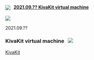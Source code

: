  
#### <img src="https://state-of-the-art.org/graphics/kivakit/kivakit-32.png" srcset="https://state-of-the-art.org/graphics/kivakit/kivakit-32-2x.png 2x" style="vertical-align:middle"/> &nbsp; [2021.09.?? KivaKit virtual machine](#progress)  

<img src="https://telenav.github.io/telenav-assets/images/separators/horizontal-line-512.png" srcset="https://telenav.github.io/telenav-assets/images/separators/horizontal-line-512-2x.png 2x" />
<a name = "progress"></a>

2021.09.??

### KivaKit virtual machine &nbsp; <img src="https://state-of-the-art.org/graphics/progress/progress-32.png" srcset="https://state-of-the-art.org/graphics/progress/progress-32-2x.png 2x" style="vertical-align:baseline"/>


[KivaKit](https://www.kivakit.org)

